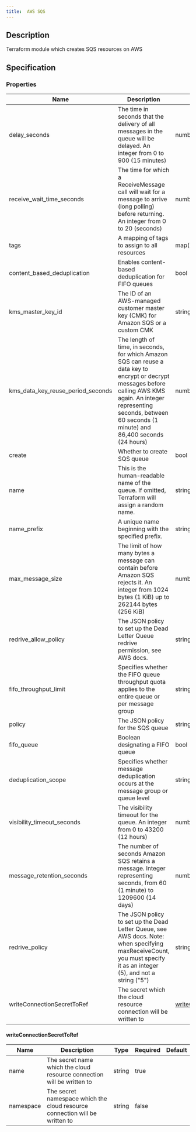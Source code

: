 ```yaml
---
title:  AWS SQS
---
```


## Description

Terraform module which creates SQS resources on AWS

## Specification


### Properties

 Name | Description | Type | Required | Default 
 ------------ | ------------- | ------------- | ------------- | ------------- 
 delay_seconds | The time in seconds that the delivery of all messages in the queue will be delayed. An integer from 0 to 900 (15 minutes) | number | false |  
 receive_wait_time_seconds | The time for which a ReceiveMessage call will wait for a message to arrive (long polling) before returning. An integer from 0 to 20 (seconds) | number | false |  
 tags | A mapping of tags to assign to all resources | map(string) | false |  
 content_based_deduplication | Enables content-based deduplication for FIFO queues | bool | false |  
 kms_master_key_id | The ID of an AWS-managed customer master key (CMK) for Amazon SQS or a custom CMK | string | false |  
 kms_data_key_reuse_period_seconds | The length of time, in seconds, for which Amazon SQS can reuse a data key to encrypt or decrypt messages before calling AWS KMS again. An integer representing seconds, between 60 seconds (1 minute) and 86,400 seconds (24 hours) | number | false |  
 create | Whether to create SQS queue | bool | false |  
 name | This is the human-readable name of the queue. If omitted, Terraform will assign a random name. | string | false |  
 name_prefix | A unique name beginning with the specified prefix. | string | false |  
 max_message_size | The limit of how many bytes a message can contain before Amazon SQS rejects it. An integer from 1024 bytes (1 KiB) up to 262144 bytes (256 KiB) | number | false |  
 redrive_allow_policy | The JSON policy to set up the Dead Letter Queue redrive permission, see AWS docs. | string | false |  
 fifo_throughput_limit | Specifies whether the FIFO queue throughput quota applies to the entire queue or per message group | string | false |  
 policy | The JSON policy for the SQS queue | string | false |  
 fifo_queue | Boolean designating a FIFO queue | bool | false |  
 deduplication_scope | Specifies whether message deduplication occurs at the message group or queue level | string | false |  
 visibility_timeout_seconds | The visibility timeout for the queue. An integer from 0 to 43200 (12 hours) | number | false |  
 message_retention_seconds | The number of seconds Amazon SQS retains a message. Integer representing seconds, from 60 (1 minute) to 1209600 (14 days) | number | false |  
 redrive_policy | The JSON policy to set up the Dead Letter Queue, see AWS docs. Note: when specifying maxReceiveCount, you must specify it as an integer (5), and not a string ("5") | string | false |  
 writeConnectionSecretToRef | The secret which the cloud resource connection will be written to | [writeConnectionSecretToRef](#writeConnectionSecretToRef) | false |  


#### writeConnectionSecretToRef

 Name | Description | Type | Required | Default 
 ------------ | ------------- | ------------- | ------------- | ------------- 
 name | The secret name which the cloud resource connection will be written to | string | true |  
 namespace | The secret namespace which the cloud resource connection will be written to | string | false |  
